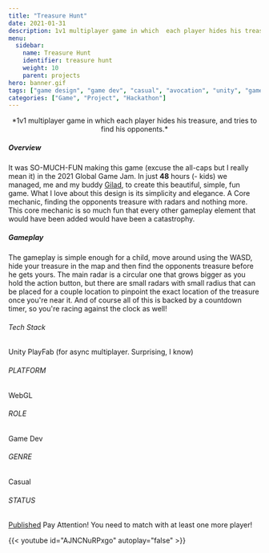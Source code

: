 ```yaml
---
title: "Treasure Hunt"
date: 2021-01-31
description: 1v1 multiplayer game in which  each player hides his treasure, and tries to find his opponents.
menu:
  sidebar:
    name: Treasure Hunt 
    identifier: treasure hunt
    weight: 10
    parent: projects
hero: banner.gif
tags: ["game design", "game dev", "casual", "avocation", "unity", "game jam", "webgl"]
categories: ["Game", "Project", "Hackathon"]
---
```


<center> *1v1 multiplayer game in which  each player hides his treasure, and tries to find his opponents.* </center>

##### Overview
It was SO-MUCH-FUN making this game (excuse the all-caps but I really mean it) in the 2021 Global Game Jam. In just **48** hours (- kids) we managed, me and my buddy [Gilad](https://gilad.info/), to create this beautiful, simple, fun game. What I love about this design is its simplicity and elegance. A Core mechanic, finding the opponents treasure with radars and nothing more. This core mechanic is so much fun that every other gameplay element that would have been added would have been a catastrophy.

##### Gameplay
The gameplay is simple enough for a child, move around using the WASD, hide your treasure in the map and then find the opponents treasure before he gets yours. The main radar is a circular one that grows bigger as you hold the action button, but there are small radars with small radius that can be placed for a couple location to pinpoint the exact location of the treasure once you're near it. And of course all of this is backed by a countdown timer, so you're racing against the clock as well!

###### Tech Stack

Unity
PlayFab (for async multiplayer. Surprising, I know)

###### PLATFORM

WebGL

###### ROLE

Game Dev

###### GENRE

Casual

###### STATUS

[Published](https://misterkidx.itch.io/treasure-hunt)
Pay Attention! You need to match with at least one more player!

{{< youtube id="AJNCNuRPxgo" autoplay="false" >}}